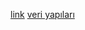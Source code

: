 [link](http://hanmurat.com/blog/algoritma-analizi-ders-notlari/)
[veri yapıları](http://hanmurat.com/blog/veri-yapilari-ders-notlari/)
